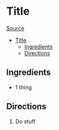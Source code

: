 # Title

[Source](website_com)

- [Title](#title)
  - [Ingredients](#ingredients)
  - [Directions](#directions)

## Ingredients

- 1 thing

## Directions

1. Do stuff
